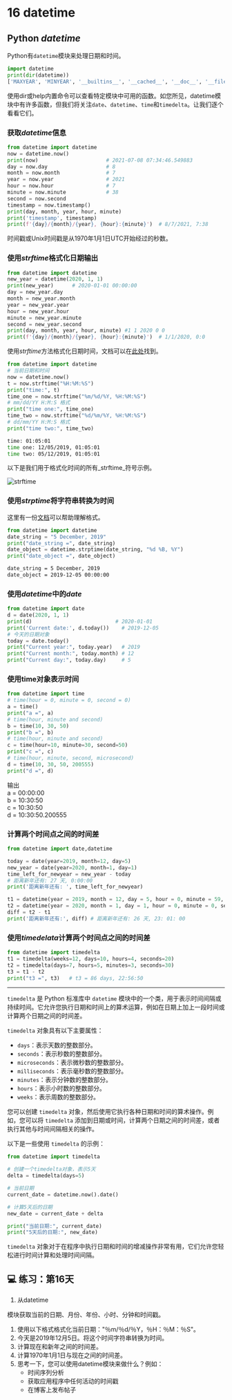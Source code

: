 

# 16 datetime

## Python *datetime*

Python有`datetime`模块来处理日期和时间。

```py
import datetime
print(dir(datetime))
['MAXYEAR', 'MINYEAR', '__builtins__', '__cached__', '__doc__', '__file__', '__loader__', '__name__', '__package__', '__spec__', 'date', 'datetime', 'datetime_CAPI', 'sys', 'time', 'timedelta', 'timezone', 'tzinfo']
```

使用dir或help内置命令可以查看特定模块中可用的函数。如您所见，datetime模块中有许多函数，但我们将关注`date`、`datetime`、`time`和`timedelta`。让我们逐个看看它们。

### 获取*datetime*信息

```py
from datetime import datetime
now = datetime.now()
print(now)                      # 2021-07-08 07:34:46.549883
day = now.day                   # 8
month = now.month               # 7
year = now.year                 # 2021
hour = now.hour                 # 7
minute = now.minute             # 38
second = now.second
timestamp = now.timestamp()
print(day, month, year, hour, minute)
print('timestamp', timestamp)
print(f'{day}/{month}/{year}, {hour}:{minute}')  # 8/7/2021, 7:38
```

时间戳或Unix时间戳是从1970年1月1日UTC开始经过的秒数。

### 使用*strftime*格式化日期输出

```py
from datetime import datetime
new_year = datetime(2020, 1, 1)
print(new_year)      # 2020-01-01 00:00:00
day = new_year.day
month = new_year.month
year = new_year.year
hour = new_year.hour
minute = new_year.minute
second = new_year.second
print(day, month, year, hour, minute) #1 1 2020 0 0
print(f'{day}/{month}/{year}, {hour}:{minute}')  # 1/1/2020, 0:0

```

使用*strftime*方法格式化日期时间，文档可以在[此处](https://strftime.org/)找到。

```py
from datetime import datetime
# 当前日期和时间
now = datetime.now()
t = now.strftime("%H:%M:%S")
print("time:", t)
time_one = now.strftime("%m/%d/%Y, %H:%M:%S")
# mm/dd/YY H:M:S 格式
print("time one:", time_one)
time_two = now.strftime("%d/%m/%Y, %H:%M:%S")
# dd/mm/YY H:M:S 格式
print("time two:", time_two)
```

```sh
time: 01:05:01
time one: 12/05/2019, 01:05:01
time two: 05/12/2019, 01:05:01
```

以下是我们用于格式化时间的所有_strftime_符号示例。

![strftime](./images/strftime.png)

### 使用*strptime*将字符串转换为时间

这里有一份[文档](https://www.programiz.com/python-programming/datetime/strptimet)可以帮助理解格式。

```py
from datetime import datetime
date_string = "5 December, 2019"
print("date_string =", date_string)
date_object = datetime.strptime(date_string, "%d %B, %Y")
print("date_object =", date_object)
```

```sh
date_string = 5 December, 2019
date_object = 2019-12-05 00:00:00
```

### 使用*datetime*中的*date*

```py
from datetime import date
d = date(2020, 1, 1)
print(d)   						   # 2020-01-01
print('Current date:', d.today())    # 2019-12-05
# 今天的日期对象
today = date.today()
print("Current year:", today.year)   # 2019
print("Current month:", today.month) # 12
print("Current day:", today.day)     # 5
```

### 使用time对象表示时间

```py
from datetime import time
# time(hour = 0, minute = 0, second = 0)
a = time()
print("a =", a)
# time(hour, minute and second)
b = time(10, 30, 50)
print("b =", b)
# time(hour, minute and second)
c = time(hour=10, minute=30, second=50)
print("c =", c)
# time(hour, minute, second, microsecond)
d = time(10, 30, 50, 200555)
print("d =", d)
```

输出  
a = 00:00:00  
b = 10:30:50  
c = 10:30:50  
d = 10:30:50.200555

### 计算两个时间点之间的时间差

```py
from datetime import date,datetime

today = date(year=2019, month=12, day=5)
new_year = date(year=2020, month=1, day=1)
time_left_for_newyear = new_year - today
# 距离新年还有: 27 天, 0:00:00
print('距离新年还有: ', time_left_for_newyear)

t1 = datetime(year = 2019, month = 12, day = 5, hour = 0, minute = 59, second = 0)
t2 = datetime(year = 2020, month = 1, day = 1, hour = 0, minute = 0, second = 0)
diff = t2 - t1
print('距离新年还有:', diff) # 距离新年还有: 26 天, 23: 01: 00
```

### 使用*timedelata*计算两个时间点之间的时间差

```py
from datetime import timedelta
t1 = timedelta(weeks=12, days=10, hours=4, seconds=20)
t2 = timedelta(days=7, hours=5, minutes=3, seconds=30)
t3 = t1 - t2
print("t3 =", t3)	# t3 = 86 days, 22:56:50
```

---

`timedelta` 是 Python 标准库中 `datetime` 模块中的一个类，用于表示时间间隔或持续时间。它允许您执行日期和时间上的算术运算，例如在日期上加上一段时间或计算两个日期之间的时间差。

`timedelta` 对象具有以下主要属性：
- `days`：表示天数的整数部分。
- `seconds`：表示秒数的整数部分。
- `microseconds`：表示微秒数的整数部分。
- `milliseconds`：表示毫秒数的整数部分。
- `minutes`：表示分钟数的整数部分。
- `hours`：表示小时数的整数部分。
- `weeks`：表示周数的整数部分。

您可以创建 `timedelta` 对象，然后使用它执行各种日期和时间的算术操作。例如，您可以将 `timedelta` 添加到日期或时间，计算两个日期之间的时间差，或者执行其他与时间间隔相关的操作。

以下是一些使用 `timedelta` 的示例：

```python
from datetime import timedelta

# 创建一个timedelta对象，表示5天
delta = timedelta(days=5)

# 当前日期
current_date = datetime.now().date()

# 计算5天后的日期
new_date = current_date + delta

print("当前日期:", current_date)
print("5天后的日期:", new_date)
```

`timedelta` 对象对于在程序中执行日期和时间的增减操作非常有用，它们允许您轻松进行时间计算和处理时间间隔。

## 💻 练习：第16天

1. 从datetime

模块获取当前的日期、月份、年份、小时、分钟和时间戳。
1. 使用以下格式格式化当前日期："％m/％d/％Y，％H：％M：％S"。
1. 今天是2019年12月5日。将这个时间字符串转换为时间。
1. 计算现在和新年之间的时间差。
1. 计算1970年1月1日与现在之间的时间差。
1. 思考一下，您可以使用datetime模块来做什么？例如：
   - 时间序列分析
   - 获取应用程序中任何活动的时间戳
   - 在博客上发布帖子